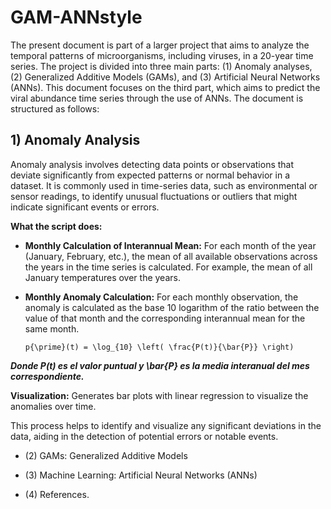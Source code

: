 # GAM-ANNstyle
The present document is part of a larger project that aims to analyze the temporal patterns of microorganisms, including viruses, in a 20-year time series. The project is divided into three main parts: (1) Anomaly analyses, (2) Generalized Additive Models (GAMs), and (3) Artificial Neural Networks (ANNs). This document focuses on the third part, which aims to predict the viral abundance time series through the use of ANNs. The document is structured as follows: 

  ## 1) Anomaly Analysis

Anomaly analysis involves detecting data points or observations that deviate significantly from expected patterns or normal behavior in a dataset. It is commonly used in time-series data, such as environmental or sensor readings, to identify unusual fluctuations or outliers that might indicate significant events or errors.

**What the script does:**

   - **Monthly Calculation of Interannual Mean:** For each month of the year (January, February, etc.), the mean of all available observations across the years in the time series is calculated. For example, the mean of all January temperatures over the years.
   - **Monthly Anomaly Calculation:** For each monthly observation, the anomaly is calculated as the base 10 logarithm of the ratio between the value of that month and the corresponding interannual mean for the same month.

         p{\prime}(t) = \log_{10} \left( \frac{P(t)}{\bar{P}} \right)
  ***Donde P(t) es el valor puntual y \bar{P} es la media interanual del mes correspondiente.***
  
**Visualization:** Generates bar plots with linear regression to visualize the anomalies over time.

This process helps to identify and visualize any significant deviations in the data, aiding in the detection of potential errors or notable events.

  
  - (2) GAMs: Generalized Additive Models
  
  - (3) Machine Learning: Artificial Neural Networks (ANNs)
  
  - (4) References.
